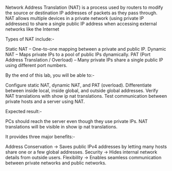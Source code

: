 
Network Address Translation (NAT) is a process used by routers to modify the source or destination IP addresses of packets as they pass through. NAT allows multiple devices in a private network (using private IP addresses) to share a single public IP address when accessing external networks like the Internet

Types of NAT include:-

Static NAT – One-to-one mapping between a private and public IP.
Dynamic NAT – Maps private IPs to a pool of public IPs dynamically.
PAT (Port Address Translation / Overload) – Many private IPs share a single public IP using different port numbers.

By the end of this lab, you will be able to:-

Configure static NAT, dynamic NAT, and PAT (overload).
Differentiate between inside local, inside global, and outside global addresses.
Verify NAT translations with show ip nat translations.
Test communication between private hosts and a server using NAT.

Expected result:-

PCs should reach the server even though they use private IPs.
NAT translations will be visible in show ip nat translations.

It provides three major benefits:-

Address Conservation → Saves public IPv4 addresses by letting many hosts share one or a few global addresses.
Security → Hides internal network details from outside users.
Flexibility → Enables seamless communication between private networks and public networks.
